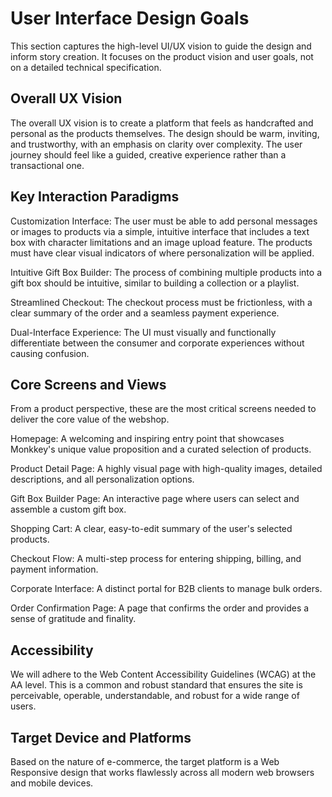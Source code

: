 # User Interface Design Goals

This section captures the high-level UI/UX vision to guide the design and inform story creation. It focuses on the product vision and user goals, not on a detailed technical specification.

## Overall UX Vision

The overall UX vision is to create a platform that feels as handcrafted and personal as the products themselves. The design should be warm, inviting, and trustworthy, with an emphasis on clarity over complexity. The user journey should feel like a guided, creative experience rather than a transactional one.

## Key Interaction Paradigms

Customization Interface: The user must be able to add personal messages or images to products via a simple, intuitive interface that includes a text box with character limitations and an image upload feature. The products must have clear visual indicators of where personalization will be applied.

Intuitive Gift Box Builder: The process of combining multiple products into a gift box should be intuitive, similar to building a collection or a playlist.

Streamlined Checkout: The checkout process must be frictionless, with a clear summary of the order and a seamless payment experience.

Dual-Interface Experience: The UI must visually and functionally differentiate between the consumer and corporate experiences without causing confusion.

## Core Screens and Views

From a product perspective, these are the most critical screens needed to deliver the core value of the webshop.

Homepage: A welcoming and inspiring entry point that showcases Monkkey's unique value proposition and a curated selection of products.

Product Detail Page: A highly visual page with high-quality images, detailed descriptions, and all personalization options.

Gift Box Builder Page: An interactive page where users can select and assemble a custom gift box.

Shopping Cart: A clear, easy-to-edit summary of the user's selected products.

Checkout Flow: A multi-step process for entering shipping, billing, and payment information.

Corporate Interface: A distinct portal for B2B clients to manage bulk orders.

Order Confirmation Page: A page that confirms the order and provides a sense of gratitude and finality.

## Accessibility

We will adhere to the Web Content Accessibility Guidelines (WCAG) at the AA level. This is a common and robust standard that ensures the site is perceivable, operable, understandable, and robust for a wide range of users.

## Target Device and Platforms

Based on the nature of e-commerce, the target platform is a Web Responsive design that works flawlessly across all modern web browsers and mobile devices.
